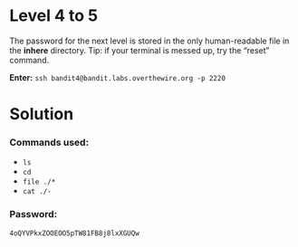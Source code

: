 # Level 4 to 5
The password for the next level is stored in the only human-readable file in the **inhere** directory. 
Tip: if your terminal is messed up, try the “reset” command.

**Enter:** `ssh bandit4@bandit.labs.overthewire.org -p 2220`

# Solution

### Commands used:

- `ls`
- `cd`
- `file ./*`
- `cat ./-`


### Password:
```
4oQYVPkxZOOEOO5pTW81FB8j8lxXGUQw
```
